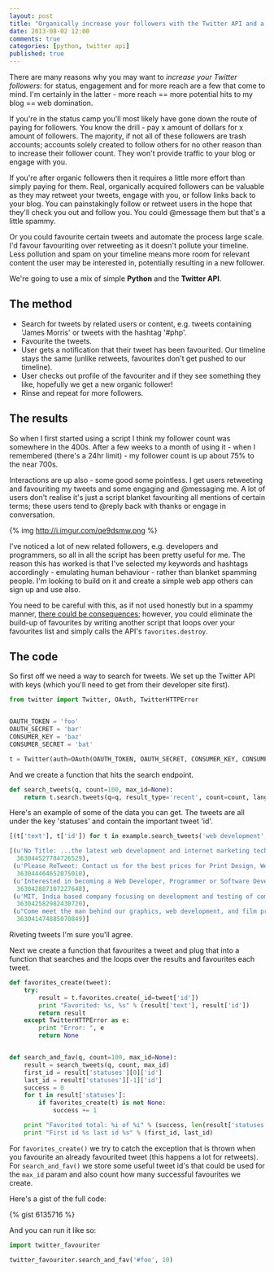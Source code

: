 ```yaml
---
layout: post
title: "Organically increase your followers with the Twitter API and a little Python"
date: 2013-08-02 12:00
comments: true
categories: [python, twitter api]
published: true
---
```

There are many reasons why you may want to *increase your Twitter followers*: for status, engagement and for more reach are a few that come to mind.  I'm certainly in the latter - more reach == more potential hits to my blog == web domination.

If you're in the status camp you'll most likely have gone down the route of paying for followers.  You know the drill - pay x amount of dollars for x amount of followers.  The majority, if not all of these followers are trash accounts; accounts solely created to follow others for no other reason than to increase their follower count.  They won't provide traffic to your blog or engage with you.

If you're after organic followers then it requires a little more effort than simply paying for them.  Real, organically acquired followers can be valuable as they may retweet your tweets, engage with you, or follow links back to your blog.  You can painstakingly follow or retweet users in the hope that they'll check you out and follow you.  You could @message them but that's a little spammy.  

Or you could favourite certain tweets and automate the process large scale.  I'd favour favouriting over retweeting as it doesn't pollute your timeline.  Less pollution and spam on your timeline means more room for relevant content the user may be interested in, potentially resulting in a new follower.

We're going to use a mix of simple **Python** and the **Twitter API**.

## The method

- Search for tweets by related users or content, e.g. tweets containing 'James Morris' or tweets with the hashtag '#php'.
- Favourite the tweets.
- User gets a notification that their tweet has been favourited.  Our timeline stays the same (unlike retweets, favourites don't get pushed to our timeline).
- User checks out profile of the favouriter and if they see something they like, hopefully we get a new organic follower!
- Rinse and repeat for more followers.

## The results

So when I first started using a script I think my follower count was somewhere in the 400s.  After a few weeks to a month of using it - when I remembered (there's a 24hr limit) - my follower count is up about 75% to the near 700s.

Interactions are up also - some good some pointless.  I get users retweeting and favouriting my tweets and some engaging and @messaging me.  A lot of users don't realise it's just a script blanket favouriting all mentions of certain terms; these users tend to @reply back with thanks or engage in conversation.

{% img http://i.imgur.com/qe9dsmw.png %}

I've noticed a lot of new related followers, e.g. developers and programmers, so all in all the script has been pretty useful for me.  The reason this has worked is that I've selected my keywords and hashtags accordingly - emulating human behaviour - rather than blanket spamming people.  I'm looking to build on it and create a simple web app others can sign up and use also.

You need to be careful with this, as if not used honestly but in a spammy manner, [there could be consequences](http://socialtimes.com/favoriting-tweets-bad-twitter-strategy_b131137); however, you could eliminate the build-up of favourites by writing another script that loops over your favourites list and simply calls the API's `favorites.destroy`.

## The code

So first off we need a way to search for tweets.  We set up the Twitter API with keys (which you'll need to get from their developer site first).

``` python
from twitter import Twitter, OAuth, TwitterHTTPError


OAUTH_TOKEN = 'foo'
OAUTH_SECRET = 'bar'
CONSUMER_KEY = 'baz'
CONSUMER_SECRET = 'bat'

t = Twitter(auth=OAuth(OAUTH_TOKEN, OAUTH_SECRET, CONSUMER_KEY, CONSUMER_SECRET))
```

And we create a function that hits the search endpoint.  

``` python
def search_tweets(q, count=100, max_id=None):
    return t.search.tweets(q=q, result_type='recent', count=count, lang="en", max_id=max_id)
```

Here's an example of some of the data you can get.  The tweets are all under the key 'statuses' and contain the important tweet 'id'.

``` python
[(t['text'], t['id']) for t in example.search_tweets('web development', 5)['statuses']]

[(u'No Title: ...the latest web development and internet marketing techniques adopted nowadays.articles play a ver... http://t.co/INHI5uPfWM',
  363044527784726529),
 (u'Please ReTweet: Contact us for the best prices for Print Design, Web Design &amp;amp;amp; Development.',
  363044464652075010),
 (u'Interested in becoming a Web Developer, Programmer or Software Developer? Check out our Development Professsional Programme...',
  363042887107227648),
 (u'MIT, India based company focusing on development and testing of commercial software products. Web application, web software,desktop apps etc',
  363042582982430720),
 (u"Come meet the man behind our graphics, web development, and film projects! Jarrod Bruner's Employee Spotlight: http://t.co/OohMVtRaEp",
  363041474885070849)]
```

Riveting tweets I'm sure you'll agree.

Next we create a function that favourites a tweet and plug that into a function that searches and the loops over the results and favourites each tweet.

``` python
def favorites_create(tweet):
    try:
        result = t.favorites.create(_id=tweet['id'])
        print "Favorited: %s, %s" % (result['text'], result['id'])
        return result
    except TwitterHTTPError as e:
        print "Error: ", e
        return None


def search_and_fav(q, count=100, max_id=None):
    result = search_tweets(q, count, max_id)
    first_id = result['statuses'][0]['id']
    last_id = result['statuses'][-1]['id']
    success = 0
    for t in result['statuses']:
        if favorites_create(t) is not None:
            success += 1

    print "Favorited total: %i of %i" % (success, len(result['statuses']))
    print "First id %s last id %s" % (first_id, last_id)
```

For `favorites_create()` we try to catch the exception that is thrown when you favourite an already favourited tweet (this happens a lot for retweets).  For `search_and_fav()` we store some useful tweet id's that could be used for the `max_id` param and also count how many successful favourites we create.

Here's a gist of the full code:

{% gist 6135716 %}

And you can run it like so:

``` python
import twitter_favouriter

twitter_favouriter.search_and_fav('#foo', 10)
```